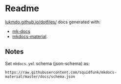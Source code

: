 # Readme

[lukmdo.github.io/dotfiles/](https://lukmdo.github.io/dotfiles/) docs generated with:
* [mk-docs](https://github.com/mkdocs/mkdocs)
* [mkdocs-material](https://github.com/squidfunk/mkdocs-material).

## Notes
Set `mkdocs.yml` schema (json-schema) as:
```
https://raw.githubusercontent.com/squidfunk/mkdocs-material/master/docs/schema.json
```
